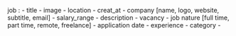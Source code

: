 job :
    - title 
    - image
    - location
    - creat_at
    - company [name, logo, website, subtitle, email]
    - salary_range
    - description 
    - vacancy 
    - job nature [full time, part time, remote, freelance]
    - application date 
    - experience 
    - category
    - 